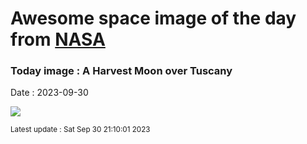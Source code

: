 
# Awesome space image of the day from [NASA](https://api.nasa.gov/)

### Today image : A Harvest Moon over Tuscany
Date : 2023-09-30

![](https://apod.nasa.gov/apod/image/2309/HarvestMoonNest.jpg)

<small>Latest update : Sat Sep 30 21:10:01 2023</small>
        